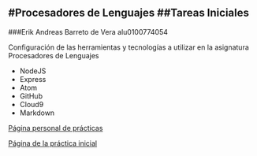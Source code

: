 #Procesadores de Lenguajes
##Tareas Iniciales
---
###Erik Andreas Barreto de Vera alu0100774054

Configuración de las herramientas y tecnologías a utilizar en la asignatura Procesadores de Lenguajes

* NodeJS
* Express
* Atom
* GitHub
* Cloud9
* Markdown

[Página personal de prácticas](http://alu0100774054.github.io/)

[Página de la práctica inicial](http://alu0100774054.github.io/tareas-iniciales-alu0100774054/)
